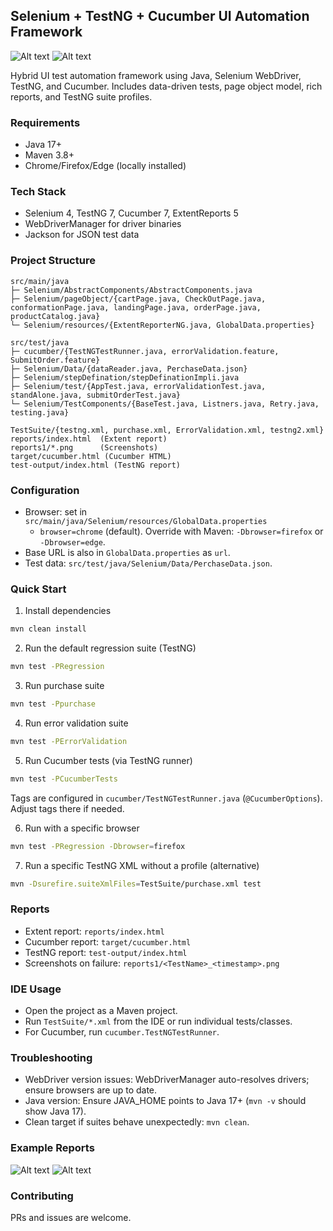 
## Selenium + TestNG + Cucumber UI Automation Framework

![Alt text](Screenshot4.png)
![Alt text](Screenshot3.png)

Hybrid UI test automation framework using Java, Selenium WebDriver, TestNG, and Cucumber. Includes data-driven tests, page object model, rich reports, and TestNG suite profiles.

### Requirements
- Java 17+
- Maven 3.8+
- Chrome/Firefox/Edge (locally installed)

### Tech Stack
- Selenium 4, TestNG 7, Cucumber 7, ExtentReports 5
- WebDriverManager for driver binaries
- Jackson for JSON test data

### Project Structure
```plaintext
src/main/java
├─ Selenium/AbstractComponents/AbstractComponents.java
├─ Selenium/pageObject/{cartPage.java, CheckOutPage.java, conformationPage.java, landingPage.java, orderPage.java, productCatalog.java}
└─ Selenium/resources/{ExtentReporterNG.java, GlobalData.properties}

src/test/java
├─ cucumber/{TestNGTestRunner.java, errorValidation.feature, SubmitOrder.feature}
├─ Selenium/Data/{dataReader.java, PerchaseData.json}
├─ Selenium/stepDefination/stepDefinationImpli.java
├─ Selenium/test/{AppTest.java, errorValidationTest.java, standAlone.java, submitOrderTest.java}
└─ Selenium/TestComponents/{BaseTest.java, Listners.java, Retry.java, testing.java}

TestSuite/{testng.xml, purchase.xml, ErrorValidation.xml, testng2.xml}
reports/index.html  (Extent report)
reports1/*.png      (Screenshots)
target/cucumber.html (Cucumber HTML)
test-output/index.html (TestNG report)
```

### Configuration
- Browser: set in `src/main/java/Selenium/resources/GlobalData.properties`
  - `browser=chrome` (default). Override with Maven: `-Dbrowser=firefox` or `-Dbrowser=edge`.
- Base URL is also in `GlobalData.properties` as `url`.
- Test data: `src/test/java/Selenium/Data/PerchaseData.json`.

### Quick Start
1) Install dependencies
```bash
mvn clean install
```

2) Run the default regression suite (TestNG)
```bash
mvn test -PRegression
```

3) Run purchase suite
```bash
mvn test -Ppurchase
```

4) Run error validation suite
```bash
mvn test -PErrorValidation
```

5) Run Cucumber tests (via TestNG runner)
```bash
mvn test -PCucumberTests
```
Tags are configured in `cucumber/TestNGTestRunner.java` (`@CucumberOptions`). Adjust tags there if needed.

6) Run with a specific browser
```bash
mvn test -PRegression -Dbrowser=firefox
```

7) Run a specific TestNG XML without a profile (alternative)
```bash
mvn -Dsurefire.suiteXmlFiles=TestSuite/purchase.xml test
```

### Reports
- Extent report: `reports/index.html`
- Cucumber report: `target/cucumber.html`
- TestNG report: `test-output/index.html`
- Screenshots on failure: `reports1/<TestName>_<timestamp>.png`

### IDE Usage
- Open the project as a Maven project.
- Run `TestSuite/*.xml` from the IDE or run individual tests/classes.
- For Cucumber, run `cucumber.TestNGTestRunner`.

### Troubleshooting
- WebDriver version issues: WebDriverManager auto-resolves drivers; ensure browsers are up to date.
- Java version: Ensure JAVA_HOME points to Java 17+ (`mvn -v` should show Java 17).
- Clean target if suites behave unexpectedly: `mvn clean`.

### Example Reports
![Alt text](Screenshot1.png)
![Alt text](Screenshot2.png)

### Contributing
PRs and issues are welcome.
